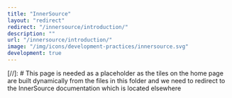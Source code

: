 ```yaml
---
title: "InnerSource"
layout: "redirect"
redirect: "/innersource/introduction/"
description: ""
url: "/innersource/introduction/"
image: "/img/icons/development-practices/innersource.svg"
development: true
---
```

[//]: # This page is needed as a placeholder as the tiles on the home page are built dynamically from the files in this folder and we need to redirect to the InnerSource documentation which is located elsewhere